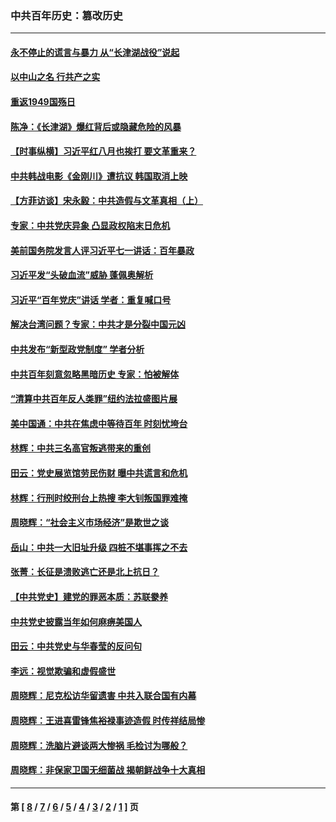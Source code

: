 ### 中共百年历史：篡改历史
---
#### [永不停止的谎言与暴力 从“长津湖战役”说起](../../pages/nf1176115/n13494094.md?08250430) 
#### [以中山之名 行共产之实](../../pages/nf1176115/n13346437.md?08250430) 
#### [重返1949国殇日](../../pages/nf1176115/n13346372.md?08250430) 
#### [陈净：《长津湖》爆红背后或隐藏危险的风暴](../../pages/nf1176115/n13314364.md?08250430) 
#### [【时事纵横】习近平红八月也挨打 要文革重来？](../../pages/nf1176115/n13231393.md?08250430) 
#### [中共韩战电影《金刚川》遭抗议 韩国取消上映](../../pages/nf1176115/n13219114.md?08250430) 
#### [【方菲访谈】宋永毅：中共造假与文革真相（上）](../../pages/nf1176115/n13200760.md?08250430) 
#### [专家：中共党庆异象 凸显政权陷末日危机](../../pages/nf1176115/n13067084.md?08250430) 
#### [美前国务院发言人评习近平七一讲话：百年暴政](../../pages/nf1176115/n13066986.md?08250430) 
#### [习近平发“头破血流”威胁 蓬佩奥解析](../../pages/nf1176115/n13063604.md?08250430) 
#### [习近平“百年党庆”讲话 学者：重复喊口号](../../pages/nf1176115/n13061411.md?08250430) 
#### [解决台湾问题？专家：中共才是分裂中国元凶](../../pages/nf1176115/n13060811.md?08250430) 
#### [中共发布“新型政党制度” 学者分析](../../pages/nf1176115/n13056354.md?08250430) 
#### [中共百年刻意忽略黑暗历史 专家：怕被解体](../../pages/nf1176115/n13056056.md?08250430) 
#### [“清算中共百年反人类罪”纽约法拉盛图片展](../../pages/nf1176115/n13052220.md?08250430) 
#### [美中国通：中共在焦虑中等待百年 时刻忧垮台](../../pages/nf1176115/n13048820.md?08250430) 
#### [林辉：中共三名高官叛逃带来的重创](../../pages/nf1176115/n13035206.md?08250430) 
#### [田云：党史展览馆劳民伤财 曝中共谎言和危机](../../pages/nf1176115/n13033900.md?08250430) 
#### [林辉：行刑时绞刑台上热搜 李大钊叛国罪难掩](../../pages/nf1176115/n13031965.md?08250430) 
#### [周晓辉：“社会主义市场经济”是欺世之谈](../../pages/nf1176115/n13024090.md?08250430) 
#### [岳山：中共一大旧址升级 四桩不堪事挥之不去](../../pages/nf1176115/n13021697.md?08250430) 
#### [张菁：长征是溃败逃亡还是北上抗日？](../../pages/nf1176115/n13020585.md?08250430) 
#### [【中共党史】建党的罪恶本质：苏联豢养](../../pages/nf1176115/n13011888.md?08250430) 
#### [中共党史披露当年如何麻痹美国人](../../pages/nf1176115/n12966400.md?08250430) 
#### [田云：中共党史与华春莹的反问句](../../pages/nf1176115/n12765178.md?08250430) 
#### [李远：视觉欺骗和虚假盛世](../../pages/nf1176115/n12993376.md?08250430) 
#### [周晓辉：尼克松访华留遗害 中共入联合国有内幕](../../pages/nf1176115/n12991422.md?08250430) 
#### [周晓辉：王进喜雷锋焦裕禄事迹造假 时传祥结局惨](../../pages/nf1176115/n12985497.md?08250430) 
#### [周晓辉：洗脑片避谈两大惨祸 毛检讨为哪般？](../../pages/nf1176115/n12971285.md?08250430) 
#### [周晓辉：非保家卫国无细菌战 揭朝鲜战争十大真相](../../pages/nf1176115/n12954161.md?08250430) 

---
#### 第 [ [8](./8.md?08250430) / [7](./7.md?08250430) / [6](./6.md?08250430) / [5](./5.md?08250430) / [4](./4.md?08250430) / [3](./3.md?08250430) / [2](./2.md?08250430) / [1](./1.md?08250430) ] 页
